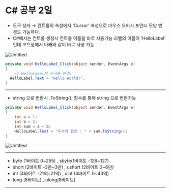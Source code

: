 # C# 공부 2일

- 도구 상자 → 컨트롤의 속성에서 ‘Cursor’ 속성으로 마우스 오버시 포인터 모양 변경도 가능하다.
- C#에서는 컨트롤 생성시 컨트롤 이름을 바로 사용가능
라벨의 이름이 ‘HelloLabel’ 인데 코드상에서 아래와 같이 바로 사용 가능

![Untitled](C#%20%E1%84%80%E1%85%A9%E1%86%BC%E1%84%87%E1%85%AE%202%E1%84%8B%E1%85%B5%E1%86%AF%20663df11a0e444d88940c5b4c27604f4e/Untitled.png)

```csharp
private void HelloLabel_Click(object sender, EventArgs e)
{
	// HelloLabel의 문구를 변경.
  HelloLabel.Text = "Hello World!";
}
```

---

- string 으로 변환시 .ToString(); 함수를 통해 string 으로 변환가능

```csharp
private void HelloLabel_Click(object sender, EventArgs e)
{
    int a = 1;
    int b = 2;
    int sum = a + b;
    HelloLabel.Text = "두수의 합은 : " + sum.ToString();
}
```

![Untitled](C#%20%E1%84%80%E1%85%A9%E1%86%BC%E1%84%87%E1%85%AE%202%E1%84%8B%E1%85%B5%E1%86%AF%20663df11a0e444d88940c5b4c27604f4e/Untitled%201.png)

---

- byte (1바이트 0~255) , sbyte(1바이트 -128~127)
- short (2바이트 -3만~3만) , ushort (2바이트 0~6만)
- int (4바이트 -21억~21억) , uint (4바이트 0~43억)
- long (8바이트) , ulong(8바이트)

---
